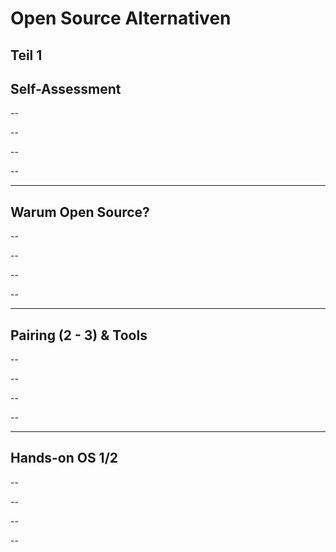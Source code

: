 # Open Source Alternativen
Teil 1
---
Self-Assessment
--

--

--

--

--

---
Warum Open Source?
--

--

--

--

--

---
Pairing (2 - 3) & Tools
--

--

--

--

--

---
Hands-on OS 1/2
--

--

--

--

--
